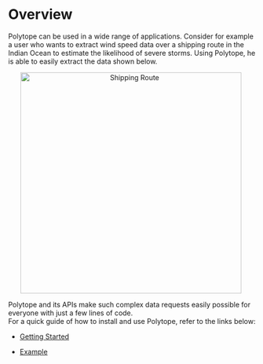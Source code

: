 # Overview

Polytope can be used in a wide range of applications. 
Consider for example a user who wants to extract wind speed data over a shipping route in the Indian Ocean to estimate the likelihood of severe storms.  Using Polytope, he is able to easily extract the data shown below. 
    <div style="text-align:center">
    <p style="float: middle; margin: 0 5px 0 0px;">
        <img src="../images_users/shipping_route.png" alt="Shipping Route" width="450"/>
    </p>
    </div>
    
Polytope and its APIs make such complex data requests easily possible for everyone with just a few lines of code.   
For a quick guide of how to install and use Polytope, refer to the links below:

- <a href="../Getting_started">Getting Started</a> 

- <a href="../Example">Example</a> 
